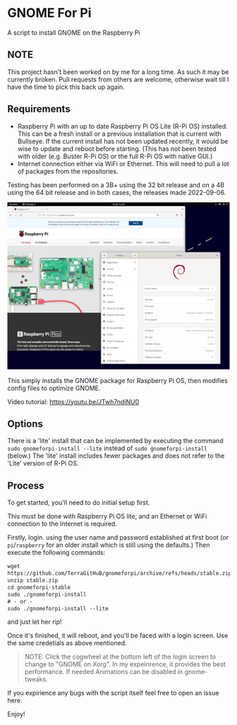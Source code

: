 # GNOME For Pi

A script to install GNOME on the Raspberry Pi

## NOTE

This project hasn't been worked on by me for a long time. As such it may be currently broken. Pull requests from others are welcome, otherwise wait till I have the time to pick this back up again.

## Requirements

* Raspberry Pi with an up to date Raspberry Pi OS Lite (R-Pi OS) installed. This can be a fresh install or a previous installation that is current with Bullseye. If the current install has not been updated recently, it would be wise to update and reboot before starting. (This has not been tested with older (e.g. Buster R-Pi OS) or the full R-Pi OS with native GUI.)
* Internet connection either via WiFi or Ethernet. This will need to pull a lot of packages from the repositories.

Testing has been performed on a 3B+ using the 32 bit release and on a 4B using the 64 bit release and in both cases, the releases made 2022-09-06.

![alt text](https://github.com/HankB/gnomeforpi/blob/stable/Screenshot.png)

This simply installs the GNOME package for Raspberry Pi OS, then modifies config files to optimize GNOME.

Video tutorial: <https://youtu.be/JTwh7ndiNU0>

## Options
There is a 'lite' install that can be implemented by executing the command `sudo gnomeforpi-install --lite` instead of `sudo gnomeforpi-install` (below.) The 'lite' install includes fewer packages and does not refer to the 'Lite' version of R-Pi OS.

## Process

To get started, you'll need to do initial setup first.

This must be done with Raspberry Pi OS lite, and an Ethernet or WiFi connection to the Internet is required.

Firstly, login. using the user name and password established at first boot (or `pi`/`raspberry` for an older install which is still using the defaults.) Then execute the following commands:

```text
wget https://github.com/TerraGitHuB/gnomeforpi/archive/refs/heads/stable.zip
unzip stable.zip
cd gnomeforpi-stable
sudo ./gnomeforpi-install
# - or - 
sudo ./gnomeforpi-install --lite
```

and just let her rip!

Once it's finished, it will reboot, and you'll be faced with a login screen. Use the same credetials as above mentioned.

> NOTE: Click the cogwheel at the bottom left of the login screen to change to "GNOME on Xorg". In my expeirirence, it provides the best performance. If needed  Animations can be disabled in gnome-tweaks.

If you expirience any bugs with the script itself feel free to open an issue here.

Enjoy!
